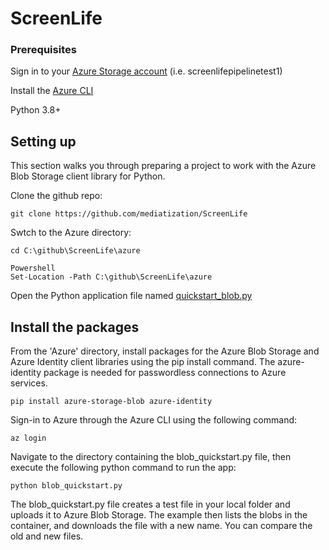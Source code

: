 # ScreenLife

### Prerequisites
Sign in to your [Azure Storage account](https://portal.azure.com/) (i.e. screenlifepipelinetest1)

Install the [Azure CLI](https://learn.microsoft.com/en-us/cli/azure/install-azure-cli)

Python 3.8+
## Setting up
This section walks you through preparing a project to work with the Azure Blob Storage client library for Python.

Clone the github repo:

    git clone https://github.com/mediatization/ScreenLife

Swtch to the Azure directory:

    cd C:\github\ScreenLife\azure
    
    Powershell
    Set-Location -Path C:\github\ScreenLife\azure


Open the Python application file named [quickstart_blob.py](C:\github\ScreenLife\azure\blob_quickstart.py)

## Install the packages

From the 'Azure' directory, install packages for the Azure Blob Storage and Azure Identity client libraries using the pip install command. The azure-identity package is needed for passwordless connections to Azure services.

    pip install azure-storage-blob azure-identity

Sign-in to Azure through the Azure CLI using the following command:


    az login
 
Navigate to the directory containing the blob_quickstart.py file, then execute the following python command to run the app:

    python blob_quickstart.py

 The blob_quickstart.py file creates a test file in your local folder and uploads it to Azure Blob Storage. The example then lists the blobs in the container, and downloads the file with a new name. You can compare the old and new files.
